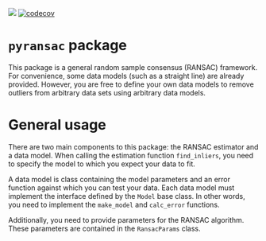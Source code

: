 ![](https://github.com/MeelonUsk/pyransac/workflows/Continuous%20Integration/badge.svg)
[![codecov](https://codecov.io/gh/MeelonUsk/pyransac/branch/master/graph/badge.svg)](https://codecov.io/gh/MeelonUsk/pyransac)

# `pyransac` package
This package is a general random sample consensus (RANSAC) framework. For
convenience, some data models (such as a straight line) are already provided.
However, you are free to define your own data models to remove outliers from
arbitrary data sets using arbitrary data models.

# General usage
There are two main components to this package: the RANSAC estimator and a
data model. When calling the estimation function `find_inliers`, you need to
specify the model to which you expect your data to fit.

A data model is class containing the model parameters and an error function 
against which you can test your data. Each data model must implement the
interface defined by the `Model` base class. In other words, you need to
implement the `make_model` and `calc_error` functions.

Additionally, you need to provide parameters for the RANSAC algorithm. These 
parameters are contained in the `RansacParams` class.